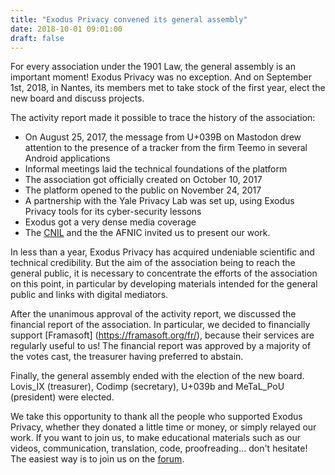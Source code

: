 ```yaml
---
title: "Exodus Privacy convened its general assembly"
date: 2018-10-01 09:01:00
draft: false
---
```


For every association under the 1901 Law, the general assembly is an important moment! Exodus Privacy was no exception. And on September 1st, 2018, in Nantes, its members met to take stock of the first year, elect the new board and discuss projects.

The activity report made it possible to trace the history of the association:

* On August 25, 2017, the message from U+039B on Mastodon drew attention to the presence of a tracker from the firm Teemo in several Android applications
* Informal meetings laid the technical foundations of the platform
* The association got officially created on October 10, 2017
* The platform opened to the public on November 24, 2017
* A partnership with the Yale Privacy Lab was set up, using Exodus Privacy tools for its cyber-security lessons
* Exodus got a very dense media coverage
* The [CNIL](https://exodus-privacy.eu.org/en/post/retour-sur-notre-rencontre-avec-la-cnil/) and the the AFNIC invited us to present our work.

In less than a year, Exodus Privacy has acquired undeniable scientific and technical credibility. But the aim of the association being to reach the general public, it is necessary to concentrate the efforts of the association on this point, in particular by developing materials intended for the general public and links with digital mediators.

After the unanimous approval of the activity report, we discussed the financial report of the association. In particular, we decided to financially support [Framasoft] (https://framasoft.org/fr/), because their services are regularly useful to us! The financial report was approved by a majority of the votes cast, the treasurer having preferred to abstain.

Finally, the general assembly ended with the election of the new board. Lovis_IX (treasurer), Codimp (secretary), U+039b and MeTaL_PoU (president) were elected.

We take this opportunity to thank all the people who supported Exodus Privacy, whether they donated a little time or money, or simply relayed our work. If you want to join us, to make educational materials such as our videos, communication, translation, code, proofreading… don't hesitate! The easiest way is to join us on the [forum](https://forum.exodus-privacy.eu.org/).

